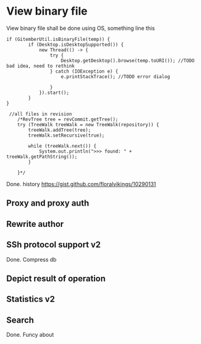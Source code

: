 

# View binary  file
View binary file shall be done using OS, something line this

```
if (GitemberUtil.isBinaryFile(temp)) {
        if (Desktop.isDesktopSupported()) {
            new Thread(() -> {
                try {
                    Desktop.getDesktop().browse(temp.toURI()); //TODO bad idea, need to rethink
                } catch (IOException e) {
                    e.printStackTrace(); //TODO error dialog

                }
            }).start();
        }
}
```

```
 //all files in revision
    /*RevTree tree = revCommit.getTree();
    try (TreeWalk treeWalk = new TreeWalk(repository)) {
        treeWalk.addTree(tree);
        treeWalk.setRecursive(true);

        while (treeWalk.next()) {
            System.out.println(">>> found: " + treeWalk.getPathString());
        }

    }*/
```
Done. history https://gist.github.com/floralvikings/10290131


Proxy and proxy auth
--------------------------------
Rewrite author
------------------------
SSh protocol support v2
-------
Done. Compress db

Depict result of operation
--------------------
Statistics v2
-----------------------
Search
------
Done. Funcy about

